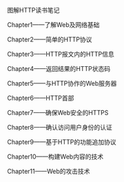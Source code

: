图解HTTP读书笔记

Chapter1——了解Web及网络基础

Chapter2——简单的HTTP协议

Chapter3——HTTP报文内的HTTP信息

Chapter4——返回结果的HTTP状态码

Chapter5——与HTTP协作的Web服务器

Chapter6——HTTP首部

Chapter7——确保Web安全的HTTPS

Chapter8——确认访问用户身份的认证

Chapter9——基于HTTP的功能追加协议

Chapter10——构建Web内容的技术

Chapter11——Web的攻击技术